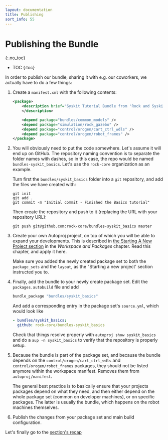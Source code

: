 ```yaml
---
layout: documentation
title: Publishing
sort_info: 55
---
```


# Publishing the Bundle
{:.no_toc}

- TOC
{:toc}

In order to publish our bundle, sharing it with e.g. our coworkers, we actually
have to do a few things:

1.  Create a `manifest.xml` with the following contents:

    ~~~xml
    <package>
        <description brief="Syskit Tutorial Bundle from 'Rock and Syskit'">
        </description>

        <depend package="bundles/common_models" />
        <depend package="simulation/rock_gazebo" />
        <depend package="control/orogen/cart_ctrl_wdls" />
        <depend package="control/orogen/robot_frames" />
    </package>
    ~~~

2.  You will obviously need to put the code somewhere. Let's assume it will
    end up on GitHub. The repository naming convention is to separate the folder
    names with dashes, so in this case, the repo would be named
    `bundles-syskit_basics`. Let's use the `rock-core` organization as an
    example.

    Turn first the `bundles/syskit_basics` folder into a `git` repository, and
    add the files we have created with:

    ~~~
    git init
    git add .
    git commit -m "Initial commit - Finished the Basics tutorial"
    ~~~

    Then create the repository and push to it (replacing the URL with your repository
    URL):

    ~~~
    git push git@github.com:rock-core/bundles-syskit_basics master
    ~~~

3.  Create your own Autoproj project, on top of which you will be able to
    expand your developments. This is described in [the Starting A New Project
    section](../workspace/setup.html) in the _Workspace and Packages_ chapter. Read this
    chapter, and apply it here.
    
    Make sure you added the newly created package set to both the
    `package_sets` and the `layout`, as the "Starting a new project' section
    instructed you to.

4.  Finally, add the bundle to your newly create package set. Edit the
    `packages.autobuild` file and add

    ~~~ruby
    bundle_package "bundles/syskit_basics"
    ~~~

    And add a corresponding entry in the package set's `source.yml`, which would
    look like

    ~~~yaml
    - bundles/syskit_basics:
      github: rock-core/bundles-syskit_basics
    ~~~

    Check that things resolve properly with `autoproj show syskit_basics` and do a
    `aup -n syskit_basics` to verify that the repository is properly setup.

5.  Because the bundle is part of the package set, and because the bundle depends on
    the `control/orogen/cart_ctrl_wdls` and `control/orogen/robot_frames` packages,
    they should not be listed anymore within the workspace manifest. Removes them
    from `autoproj/manifest`.

    The general best practice is to basically ensure that your projects packages depend
    on what they need, and then either depend on the whole package set (common on
    developer machines), or on specific packages. The latter is usually the bundle,
    which happens on the robot machines themselves.

5.  Publish the changes from your package set and main build configuration.
  
Let's finally go to the [section's recap](recap.html)